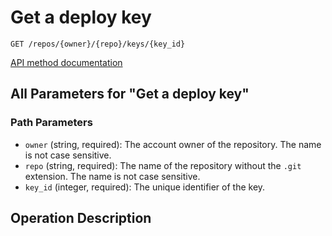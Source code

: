 # Get a deploy key

`GET /repos/{owner}/{repo}/keys/{key_id}`

[API method documentation](https://docs.github.com/rest/deploy-keys/deploy-keys#get-a-deploy-key)

## All Parameters for "Get a deploy key"

### Path Parameters

- `owner` (string, required): The account owner of the repository. The name is not case sensitive.
- `repo` (string, required): The name of the repository without the `.git` extension. The name is not case sensitive.
- `key_id` (integer, required): The unique identifier of the key.

## Operation Description


